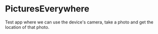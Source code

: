 # PicturesEverywhere
Test app where we can use the device's camera, take a photo and get the location of that photo.
